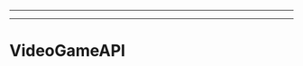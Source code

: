 -------------------------------------
-------------------------------------------------------
# VideoGameAPI
